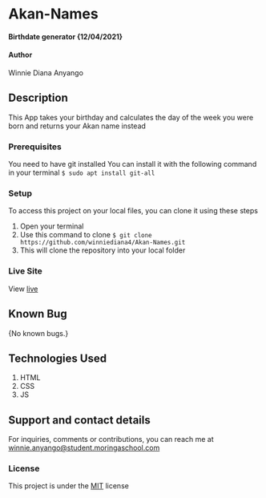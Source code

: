 # Akan-Names
#### Birthdate generator {12/04/2021}
#### Author
Winnie Diana Anyango
## Description
This App takes your birthday and calculates the day of the week you were born and returns your Akan name instead
### Prerequisites
You need to have git installed
You can install it with the following command in your terminal
`$ sudo apt install git-all`
### Setup
To access this project on your local files, you can clone it using these steps
1. Open your terminal
1. Use this command to clone `$ git clone https://github.com/winniediana4/Akan-Names.git`
1. This will clone the repository into your local folder
### Live Site
View [live](https://winniediana4.github.io/Akan-Names/) 
## Known Bug
{No known bugs.}
## Technologies Used
1. HTML
1. CSS
1. JS
## Support and contact details
For inquiries, comments or contributions, you can reach me at winnie.anyango@student.moringaschool.com
### License
This project is under the [MIT](LICENSE) license